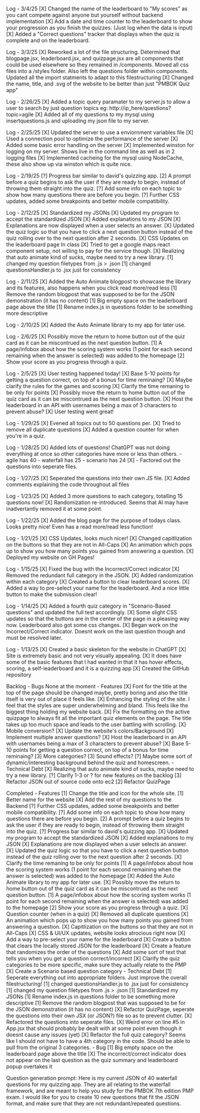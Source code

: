 Log - 3/4/25
        [X] Changed the name of the leaderboard to "My scores" as you cant compete against anyone but yourself without backend implementation
        [X] Add a date and time counter to the leaderboard to show your progression as you finish the quizzes. (Just log when the data is input)
        [X] Added a "Correct questions" tracker that displays when the quiz is complete and on the leaderboard.

Log - 3/3/25
    [X] Reworked a lot of the file structuring. Determined that blogpage.jsx, leaderboard.jsx, and quizpage.jsx are all components that could be used elsewhere so they remained in /components. Moved all css files into a /styles folder. Also left the questions folder within components. Updated all the import statments to adapt to this filestructuring
    [X] Changed the name, title, and .svg of the website to be better than just "PMBOK Quiz app"

Log - 2/26/25
    [X] Added a topic query paramater to my server.js to allow a user to search by just question topics eg: http://ip_here/questions?topic=agile
    [X] Added all of my questions to my mysql using insertquestions.js and uploading my json file to my server. 

Log - 2/25/25
    [X] Updated the server to use a enviornment variables file
    [X] Used a connection pool to optimize the performance of the server
    [X] Added some basic error handling on the server
    [X] Implemented winston for logging on my server. Shows live in the command line as well as in 2 logging files
    [X] Implemented cacheing for the mysql using NodeCache, these also show up via winston which is quite nice.

Log - 2/19/25
    [?] Progress bar similar to david's quizzing app.
    [2] A prompt before a quiz begins to ask the user if they are ready to begin, instead of throwing them straight into the quiz.
    [?] Add some info on each topic to show how many questions there are before you begin.
    [?] Further CSS updates, added some breakpoints and better mobile compatibility.

Log - 2/12/25
    [X] Standardized my JSONs
    [X] Updated my program to accept the standardized JSON
    [X] Added explanations to my JSON
    [X] Explanations are now displayed when a user selects an answer.
    [X] Updated the quiz logic so that you have to click a next question button instead of the quiz rolling over to the next question after 2 seconds.
    [X] CSS Updates on the leaderboard page
In class
    [X] Tried to get a google maps react component setup, not willing to pay for the service though.
    [X] Realizing that auto animate kind of sucks, maybe need to try a new library.
    [1] changed my question filetypes from .js > .json
    [1] changed questionsHandler.js to .jsx just for consistency

Log - 2/11/25
    [X] Added the Auto Animate blogpost to showcase the library and its features, also happens when you click read more/read less
    [1] Remove the random blogpost that was supposed to be for the JSON demonstration (it has no content)
    [1] Big empty space on the leaderboard page above the title
    [1] Rename index.js in questions folder to be something more descriptive

Log - 2/10/25
    [X] Added the Auto Animate library to my app for later use.    

Log - 2/6/25
    [X] Possibly move the return to home button out of the quiz card as it can be miscontrued as the next question button.
    [1] A page/infobox about how the scoring system works (1 point for each second remaining when the answer is selected) was added to the homepage
    [2] Show your score as you progress through a quiz.

Log - 2/5/25
    [X] User testing happened today!
        [X] Base 5-10 points for getting a question correct, on top of a bonus for time reminaing?
        [X] Maybe clarify the rules for the games and scoring
        [X] Clarify the time remaning to be only for points
        [X] Possibly move the return to home button out of the quiz card as it can be miscontrued as the next question button.
        [X] Host the leaderboard in an API with usernames being a max of 3 characters to prevent abuse?
    [X] User testing went great!

Log - 1/29/25
    [X] Evened all topics out to 50 questions per.
    [X] Tried to remove all duplicate questions
    [X] Added a question counter for when you're in a quiz.

Log - 1/28/25
    [X] Added lots of questions! ChatGPT was not doing everything at once so other categories have more or less than others.
        - agile has 40
        - waterfall has 25
        - scenario has 24
    [X] - Factored out the questions into seperate files.

Log - 1/27/25
    [X] Seperated the questions into their own JS file.
    [X] Added comments explaining the code throughout all files

Log - 1/23/25
    [X] Added 3 more questions to each category, totalling 15 questions now!
    [X] Randomization re-introduced. Seems that AI may have inadvertantly removed it at some point.

Log - 1/22/25
    [X] Added the blog page for the purpose of todays class. Looks pretty nice! Even has a read more/read less function!

Log - 1/21/25
    [X] CSS Updates, looks much nicer!
    [X] Changed capitlization on the buttons so that they are not in All-Caps
    [X] An animation which pops up to show you how many points you gained from answering a question.
    [X] Deployed my website on GH Pages!

Log - 1/15/25
    [X] Fixed the bug with the Incorrect/Correct indicator
    [X] Removed the redundant full category in the JSON.
    [X] Added randomization within each category
    [X] Created a button to clear leaderboard scores.
    [X] Added a way to pre-select your name for the leaderboard. And a nice little button to make the submission clear!

Log - 1/14/25
    [X] Added a fourth quiz category in "Scenario-Based questions" and updated the full test accordingly.
    [X] Some slight CSS updates so that the buttons are in the center of the page in a pleasing way now. Leaderboard also got some css changes.
    [X] Began work on the Incorrect/Correct indicator. Doesnt work on the last question though and must be resolved later.

Log - 1/13/25
    [X] Created a basic skeleton for the website in ChatGPT
    [X] Site is extremely basic and not very visually appealing.
    [X] It does have some of the basic features that I had wanted in that it has hover effects, scoring, a self-leaderboard and it is a quizzing app
    [X] Created the GitHub repository

Backlog
    - Bugs
        None at the moment
    - Features
        [X] Font for the title at the top of the page should be changed maybe, pretty boring and also the title itself is very out of place it feels like.
        [X] Enhancing the styling of the site. I feel that the styles are super underwhelming and bland. This feels like the biggest thing holding my website back.
        [X] Fix the formatting on the active quizpage to always fit all the important quiz elements on the page. The title takes up too much space and leads to the user battling with scrolling.
        [X] Mobile conversion?
        [X] Update the website's colors/Background
        [X] Implement multiple answer questions?
        [X] Host the leaderboard in an API with usernames being a max of 3 characters to prevent abuse?
        [X] Base 5-10 points for getting a question correct, on top of a bonus for time reminaing?
        [3] More categories?
        [3] Sound effects?
        [?] Maybe some sort of dynamic/interesting background behind the quiz and homescreen.
    - Technical Debt
        [X] Realizing that auto animate kind of sucks, maybe need to try a new library.
        [?] Clarify 1-3 or ? for new features on the backlog
        [3] Refactor JSON out of source code onto ec2
        [2] Refactor QuizPage

Completed
    - Features
        [1] Change the title and icon for the whole site.
        [1] Better name for the website
        [X] Add the rest of my questions to the Backend
        [?] Further CSS updates, added some breakpoints and better mobile compatibility.
        [?] Add some info on each topic to show how many questions there are before you begin.
        [2] A prompt before a quiz begins to ask the user if they are ready to begin, instead of throwing them straight into the quiz.
        [?] Progress bar similar to david's quizzing app.
        [X] Updated my program to accept the standardized JSON
        [X] Added explanations to my JSON
        [X] Explanations are now displayed when a user selects an answer.
        [X] Updated the quiz logic so that you have to click a next question button instead of the quiz rolling over to the next question after 2 seconds.
        [X] Clarify the time remaning to be only for points
        [1] A page/infobox about how the scoring system works (1 point for each second remaining when the answer is selected) was added to the homepage
        [X] Added the Auto Animate library to my app for later use.
        [X] Possibly move the return to home button out of the quiz card as it can be miscontrued as the next question button.
        [1] A page/infobox about how the scoring system works (1 point for each second remaining when the answer is selected) was added to the homepage
        [2] Show your score as you progress through a quiz.
        [X] Question counter (when in a quiz)
        [X] Removed all duplicate questions
        [X] An animation which pops up to show you how many points you gained from answering a question.
        [X] Capitlization on the buttons so that they are not in All-Caps
        [X] CSS & UI/UX updates, website looks atrocious right now
        [X] Add a way to pre-select your name for the leaderboard
        [X] Create a button that clears the locally stored JSON for the leaderboard
        [X] Create a feature that randomizes the order of the questions
        [X] Add some sort of text that tells you when you get a question correct/incorrect
        [X] Clarify the quiz categories to be more specific, make sure they actually relate to the PMP
        [X] Create a Scenario based question category
    - Technical Debt
        [1] Seperate everything out into appropriate folders. Just improve the overall filestructuring!
        [1] changed questionsHandler.js to .jsx just for consistency
        [1] changed my question filetypes from .js > .json
        [1] Standardized my JSONs
        [1] Rename index.js in questions folder to be something more descriptive
        [1] Remove the random blogpost that was supposed to be for the JSON demonstration (it has no content)
        [X] Refactor QuizPage, seperate the questions into their own JSX (or JSON?) file so as to prevent clutter.
        [X] Refactored the questions into seperate files.
        [X] Weird error on line #5 in App.jsx that should probably be dealt with at some point even though it doesnt cause any issues (yet)
        [X] Refactor the full quiz category? Seems like I should not have to have a 4th category in the code. Should be able to pull from the original 3 categories.
    - Bug
        [1] Big empty space on the leaderboard page above the title
        [X] The incorrect/correct indicator does not appear on the last question as the quiz summary and leaderboard popup overtakes it

Question generation prompt: Here is my current JSON of 40 waterfall questions for my quizzing app. They are all relating to the waterfall framework, and are meant to help you study for the PMBOK 7th edition PMP exam. I would like for you to create 10 new questions that fit the JSON format, and make sure that they are not redundant/repeated questions.